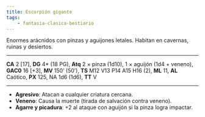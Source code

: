 ```yaml
---
title: Escorpión gigante
tags:
    - fantasia-clasica-bestiario
---
```

Enormes arácnidos con pinzas y aguijones letales. Habitan en cavernas, ruinas y desiertos.
___
**CA** 2 [17], **DG** 4\* (18 PG), **Atq** 2 × pinza (1d10), 1 × aguijón (1d4 + veneno), **GAC0** 16 [+3], **MV** 150’ (50’), **TS** M12 V13 P14 A15 H16 (2), **ML** 11, **AL** Caótico, **PX** 125, NA 1d6 (1d6), **TT** V
___
- **Agresivo**: Atacan a cualquier criatura cercana.
- **Veneno**: Causa la muerte (tirada de salvación contra veneno).
- **Agarre y picadura**: +2 al ataque con aguijón si la pinza logra impactar.
